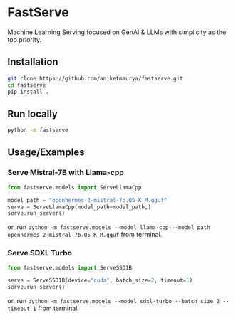 # FastServe

Machine Learning Serving focused on GenAI & LLMs with simplicity as the top priority.

## Installation

```bash
git clone https://github.com/aniketmaurya/fastserve.git
cd fastserve
pip install .
```

## Run locally

```bash
python -m fastserve
```

## Usage/Examples

### Serve Mistral-7B with Llama-cpp

```python
from fastserve.models import ServeLlamaCpp

model_path = "openhermes-2-mistral-7b.Q5_K_M.gguf"
serve = ServeLlamaCpp(model_path=model_path,)
serve.run_server()
```

or, run `python -m fastserve.models --model llama-cpp --model_path openhermes-2-mistral-7b.Q5_K_M.gguf` from terminal.


### Serve SDXL Turbo

```python
from fastserve.models import ServeSSD1B

serve = ServeSSD1B(device="cuda", batch_size=2, timeout=1)
serve.run_server()
```

or, run `python -m fastserve.models --model sdxl-turbo --batch_size 2 --timeout 1` from terminal.


<!-- ## Demo

Insert gif or link to demo -->


<!-- ## FAQ

#### Question 1

Answer 1

#### Question 2

Answer 2 -->